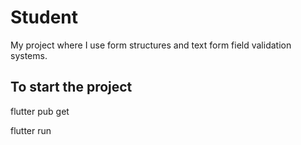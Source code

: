 # Student 

My project where I use form structures and text form field validation systems.

## To start the project

flutter pub get

flutter run
